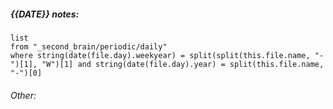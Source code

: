 ##### {{DATE}} notes:
```dataview
list
from "_second_brain/periodic/daily" 
where string(date(file.day).weekyear) = split(split(this.file.name, "-")[1], "W")[1] and string(date(file.day).year) = split(this.file.name, "-")[0]
```
###### Other:
